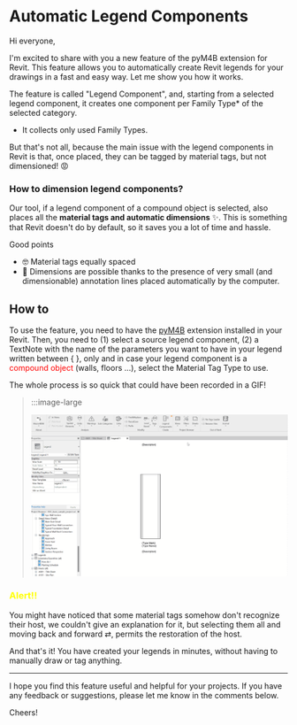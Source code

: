 <!-- {
"createdAt": "Aug 7, 1993",
"title": "Template",
"tags": ["Dynamo", "Revit API", "Python"],
"votes": 0,
"views": 0,
"published": false
} -->

# Automatic Legend Components

Hi everyone,

I'm excited to share with you a new feature of the pyM4B extension for Revit. This feature allows you to automatically create Revit legends for your drawings in a fast and easy way. Let me show you how it works.

The feature is called "Legend Component", and, starting from a selected legend component, it creates one component per Family Type\* of the selected category.

- It collects only used Family Types.

But that's not all, because the main issue with the legend components in Revit is that, once placed, they can be tagged by material tags, but not dimensioned! 😡

### How to dimension legend components?

Our tool, if a legend component of a compound object is selected, also places all the **material tags and automatic dimensions** ✨. This is something that Revit doesn't do by default, so it saves you a lot of time and hassle.

Good points

- 🤓 Material tags equally spaced
- 🤖 Dimensions are possible thanks to the presence of very small (and dimensionable) annotation lines placed automatically by the computer.

## How to

To use the feature, you need to have the [pyM4B](https://www.macro4bim.com/pym4b) extension installed in your Revit. Then, you need to (1) select a source legend component, (2) a TextNote with the name of the parameters you want to have in your legend written between { }, only and in case your legend component is a <span style="color:red">compound object</span> (walls, floors ...), select the Material Tag Type to use.

The whole process is so quick that could have been recorded in a GIF!

> :::image-large
>
> ![](./media/automatic-legend-components.gif)

### <span style="color:yellow">Alert!!</span>

You might have noticed that some material tags somehow don't recognize their host, we couldn't give an explanation for it, but selecting them all and moving back and forward ⇄, permits the restoration of the host.

And that's it! You have created your legends in minutes, without having to manually draw or tag anything.

---

I hope you find this feature useful and helpful for your projects. If you have any feedback or suggestions, please let me know in the comments below.

Cheers!
